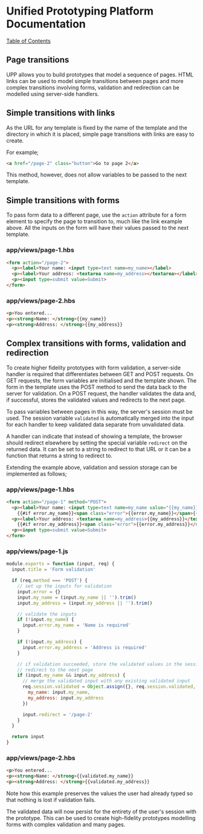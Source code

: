 # Unified Prototyping Platform Documentation
[Table of Contents](/docs/guides/index.md)

## Page transitions
UPP allows you to build prototypes that model a sequence of pages. HTML links
can be used to model simple transitions between pages and more complex transitions
involving forms, validation and redirection can be modelled using server-side
handlers.

## Simple transitions with links
As the URL for any template is fixed by the name of the template and the directory
in which it is placed, simple page transitions with links are easy to create.

For example;
```html
<a href="/page-2" class="button">Go to page 2</a>
```

This method, however, does not allow variables to be passed to the next template.

## Simple transitions with forms
To pass form data to a different page, use the `action` attribute for a form element
to specify the page to transition to, much like the link example above. All the
inputs on the form will have their values passed to the next template.

### app/views/page-1.hbs
```html
<form action="/page-2">
  <p><label>Your name: <input type=text name=my_name></label>
  <p><label>Your address: <textarea name=my_address></textarea></label>
  <p><input type=submit value=Submit>
</form>
```

### app/views/page-2.hbs
```html
<p>You entered...
<p><strong>Name: </strong>{{my_name}}
<p><strong>Address: </strong>{{my_address}}
```

## Complex transitions with forms, validation and redirection
To create higher fidelity prototypes with form validation, a server-side handler
is required that differentiates between GET and POST requests. On GET requests,
the form variables are initialised and the template shown. The form in the template
uses the POST method to send the data back to the server for validation. On a POST
request, the handler validates the data and, if successful, stores the validated
values and redirects to the next page.

To pass variables between pages in this way, the server's session must be used.
The session variable `validated` is automatically merged into the input for each
handler to keep validated data separate from unvalidated data.

A handler can indicate that instead of showing a template, the browser should
redirect elsewhere by setting the special variable `redirect` on the returned
data. It can be set to a string to redirect to that URL or it can be a function
that returns a string to redirect to.

Extending the example above, validation and session storage can be implemented as
follows;

### app/views/page-1.hbs
```html
<form action="/page-1" method="POST">
  <p><label>Your name: <input type=text name=my_name value="{{my_name}}"></label>
    {{#if error.my_name}}<span class="error">{{error.my_name}}</span>{{/if}}
  <p><label>Your address: <textarea name=my_address>{{my_address}}</textarea></label>
    {{#if error.my_address}}<span class="error">{{error.my_address}}</span>{{/if}}
  <p><input type=submit value=Submit>
</form>
```

### app/views/page-1.js
```js
module.exports = function (input, req) {
  input.title = 'Form validation'

  if (req.method === 'POST') {
    // set up the inputs for validation
    input.error = {}
    input.my_name = (input.my_name || '').trim()
    input.my_address = (input.my_address || '').trim()

    // validate the inputs
    if (!input.my_name) {
      input.error.my_name = 'Name is required'
    }

    if (!input.my_address) {
      input.error.my_address = 'Address is required'
    }

    // if validation succeeded, store the validated values in the session and
    // redirect to the next page
    if (input.my_name && input.my_address) {
      // merge the validated input with any existing validated input
      req.session.validated = Object.assign({}, req.session.validated, {
        my_name: input.my_name,
        my_address: input.my_address
      })

      input.redirect = '/page-2'
    }
  }

  return input
}
```

### app/views/page-2.hbs
```html
<p>You entered...
<p><strong>Name: </strong>{{validated.my_name}}
<p><strong>Address: </strong>{{validated.my_address}}
```

Note how this example preserves the values the user had already typed so that
nothing is lost if validation fails.

The validated data will now persist for the entirety of the user's session with
the prototype. This can be used to create high-fidelity prototypes modelling
forms with complex validation and many pages.
